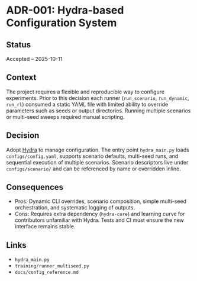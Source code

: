 # ADR-001: Hydra-based Configuration System

## Status
Accepted – 2025-10-11

## Context
The project requires a flexible and reproducible way to configure experiments. Prior to this decision each runner (`run_scenario`, `run_dynamic`, `run_rl`) consumed a static YAML file with limited ability to override parameters such as seeds or output directories. Running multiple scenarios or multi-seed sweeps required manual scripting.

## Decision
Adopt [Hydra](https://hydra.cc) to manage configuration. The entry point `hydra_main.py` loads `configs/config.yaml`, supports scenario defaults, multi-seed runs, and sequential execution of multiple scenarios. Scenario descriptors live under `configs/scenario/` and can be referenced by name or overridden inline.

## Consequences
- Pros: Dynamic CLI overrides, scenario composition, simple multi-seed orchestration, and systematic logging of outputs.
- Cons: Requires extra dependency (`hydra-core`) and learning curve for contributors unfamiliar with Hydra. Tests and CI must ensure the new interface remains stable.

## Links
- `hydra_main.py`
- `training/runner_multiseed.py`
- `docs/config_reference.md`
